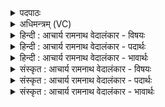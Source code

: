 <details><summary>पदपाठः</summary>

अ꣡ध꣢꣯। यत्। इ꣣मे꣢इति꣢। प꣣वमान। रो꣡द꣢꣯सी꣣इ꣡ति꣢। इ꣣मा꣢। च꣣। वि꣡श्वा꣢꣯। भु꣡व꣢꣯ना। अ꣣भि꣢। म꣣ज्म꣡ना꣢। यू꣣थे꣢। न। नि꣣ष्ठाः꣢। निः꣣। स्थाः꣢। वृ꣣षभः꣢। वि। रा꣣जसि। १४९६।
</details>

<details><summary>अधिमन्त्रम् (VC)</summary>

- पवमानः सोमः
- त्र्यरुणस्त्रैवृष्णः, त्रसदस्युः पौरुकुत्सः
- ऊर्ध्वा बृहती
- मध्यमः
</details>

<details><summary>हिन्दी : आचार्य रामनाथ वेदालंकार - विषयः</summary>

अगले मन्त्र में परमेश्वर की महिमा वर्णित है।
</details>

<details><summary>हिन्दी : आचार्य रामनाथ वेदालंकार - पदार्थः</summary>

पदार्थान्वयभाषाः -  (अध) और, हे (पवमान) क्रियाशील परमात्मन् ! आप (यत्) जब (इमे रोदसी) इन द्युलोक और भूलोक को (इमा च) तथा इन (विश्वा भुवना) सब भुवनों को (मज्मना) बल से (अभि) अभिभूत करते हो, तब (यूथे न) जैसे गौओं के झुण्ड में (निष्ठाः) स्थित (वृषभा) साँड शोभा पाता है, वैसे ही आप (विराजसि) शोभते हो ॥३॥ यहाँ उपमालङ्कार है ॥३॥
</details>

<details><summary>हिन्दी : आचार्य रामनाथ वेदालंकार - भावार्थः</summary>

भावार्थभाषाः -  जैसे गौओं के झुण्ड में वृषभ अपने महत्व के कारण पृथक् शोभा पाता है,वैसे ही ब्रह्माण्ड के लोक-लोकान्तरों के मध्य जगत्स्रष्टा परमेश्वर सर्वाधिक महिमा के कारण पृथक् भासित होता है ॥३॥
</details>

<details><summary>संस्कृत : आचार्य रामनाथ वेदालंकार - विषयः</summary>

अथ परमेश्वरस्य महिमानमाह।
</details>

<details><summary>संस्कृत : आचार्य रामनाथ वेदालंकार - पदार्थः</summary>

पदार्थान्वयभाषाः -  (अध) अथ, हे (पवमान) गतिमय, क्रियाशील परमात्मन् ! [पवते गतिकर्मा। निघं० २।१४।] त्वम् (यत्) यदा (इमे रोदसी) एते द्यावापृथिव्यौ (इमा च) इमानि च (विश्वा भुवना) सर्वाणि भुवनानि (मज्मना) बलेन [मज्मन् इति बलनाम। निघं० २।९।] (अभि) अभिभवसि, तदा (यूथे न) यथा गोयूथे (निष्ठाः) निष्ठितः (वृषभा) वृषभः विराजति। [सुपां सुलुक्० अ० ७।१।३९ सोराकारादेशः।] तथा, त्वम् (वि राजसि) विशेषेण शोभसे ॥३॥ अत्रोपमालङ्कारः ॥३॥
</details>

<details><summary>संस्कृत : आचार्य रामनाथ वेदालंकार - भावार्थः</summary>

भावार्थभाषाः -  यथा गोयूथे वृषभः महत्त्वेन पृथक् शोभते तथैव ब्रह्माण्डस्य लोकलोकान्तराणां मध्ये जगत्स्रष्टा परमेशः सर्वातिशायिना महिम्ना पृथग् भासते ॥३॥
</details>